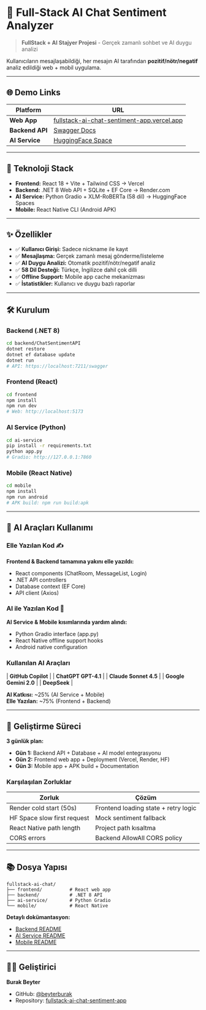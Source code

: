 # 🚀 Full-Stack AI Chat Sentiment Analyzer

> **FullStack + AI Stajyer Projesi** - Gerçek zamanlı sohbet ve AI duygu analizi

Kullanıcıların mesajlaşabildiği, her mesajın AI tarafından **pozitif/nötr/negatif** analiz edildiği web + mobil uygulama.

---

## 🌐 Demo Links

| Platform | URL |
|----------|-----|
| **Web App** | [fullstack-ai-chat-sentiment-app.vercel.app](https://fullstack-ai-chat-sentiment-app.vercel.app) |
| **Backend API** | [Swagger Docs](https://fullstack-ai-chat-sentiment-app.onrender.com/swagger) |
| **AI Service** | [HuggingFace Space](https://beyterburak-sentiment-analysis-api.hf.space) |

---

## 🚀 Teknoloji Stack

- **Frontend:** React 18 + Vite + Tailwind CSS → Vercel
- **Backend:** .NET 8 Web API + SQLite + EF Core → Render.com
- **AI Service:** Python Gradio + XLM-RoBERTa (58 dil) → HuggingFace Spaces
- **Mobile:** React Native CLI (Android APK)

---

## ✨ Özellikler

- ✅ **Kullanıcı Girişi:** Sadece nickname ile kayıt
- ✅ **Mesajlaşma:** Gerçek zamanlı mesaj gönderme/listeleme  
- ✅ **AI Duygu Analizi:** Otomatik pozitif/nötr/negatif analiz
- ✅ **58 Dil Desteği:** Türkçe, İngilizce dahil çok dilli
- ✅ **Offline Support:** Mobile app cache mekanizması
- ✅ **İstatistikler:** Kullanıcı ve duygu bazlı raporlar

---

## 🛠️ Kurulum

### Backend (.NET 8)

```bash
cd backend/ChatSentimentAPI
dotnet restore
dotnet ef database update
dotnet run
# API: https://localhost:7211/swagger
```

### Frontend (React)

```bash
cd frontend
npm install
npm run dev
# Web: http://localhost:5173
```

### AI Service (Python)

```bash
cd ai-service
pip install -r requirements.txt
python app.py
# Gradio: http://127.0.0.1:7860
```

### Mobile (React Native)

```bash
cd mobile
npm install
npm run android
# APK build: npm run build:apk
```

---

## 🤖 AI Araçları Kullanımı

### Elle Yazılan Kod ✍️

**Frontend & Backend tamamına yakını elle yazıldı:**
- React components (ChatRoom, MessageList, Login)
- .NET API controllers
- Database context (EF Core)
- API client (Axios)

### AI ile Yazılan Kod 🤖

**AI Service & Mobile kısımlarında yardım alındı:**
- Python Gradio interface (app.py)
- React Native offline support hooks
- Android native configuration

### Kullanılan AI Araçları

| **GitHub Copilot** |
| **ChatGPT GPT-4.1** |
| **Claude Sonnet 4.5** |
| **Google Gemini 2.0** |
| **DeepSeek** | 

**AI Katkısı:** ~25% (AI Service + Mobile)  
**Elle Yazılan:** ~75% (Frontend + Backend)

---

## 📅 Geliştirme Süreci

**3 günlük plan:**

- **Gün 1:** Backend API + Database + AI model entegrasyonu
- **Gün 2:** Frontend web app + Deployment (Vercel, Render, HF)
- **Gün 3:** Mobile app + APK build + Documentation

### Karşılaşılan Zorluklar

| Zorluk | Çözüm |
|--------|-------|
| Render cold start (50s) | Frontend loading state + retry logic |
| HF Space slow first request | Mock sentiment fallback |
| React Native path length | Project path kısaltma |
| CORS errors | Backend AllowAll CORS policy |

---

## 📚 Dosya Yapısı

```
fullstack-ai-chat/
├── frontend/          # React web app
├── backend/           # .NET 8 API
├── ai-service/        # Python Gradio
└── mobile/            # React Native
```

**Detaylı dokümantasyon:**
- [Backend README](backend/README.md)
- [AI Service README](ai-service/README.md)
- [Mobile README](mobile/README.md)

---

## 👨‍💻 Geliştirici

**Burak Beyter**  
- GitHub: [@beyterburak](https://github.com/beyterburak)
- Repository: [fullstack-ai-chat-sentiment-app](https://github.com/beyterburak/fullstack-ai-chat-sentiment-app)
